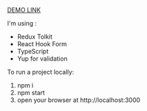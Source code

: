 [DEMO LINK](https://galyopa.github.io/react-landing-test/)

I'm using :
 - Redux Tolkit
 - React Hook Form
 - TypeScript
 - Yup for validation

To run a project locally:
1. npm i
2. npm start
3. open your browser at http://localhost:3000